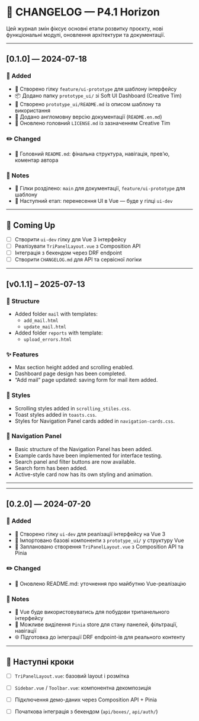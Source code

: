 # 📝 CHANGELOG — P4.1 Horizon

Цей журнал змін фіксує основні етапи розвитку проєкту, нові функціональні модулі, оновлення архітектури та документації.

---

## [0.1.0] — 2024-07-18

### 🚀 Added
- 📁 Створено гілку `feature/ui-prototype` для шаблону інтерфейсу
- 📦 Додано папку `prototype_ui/` зі Soft UI Dashboard (Creative Tim)
- 📝 Створено `prototype_ui/README.md` із описом шаблону та використання
- 📘 Додано англомовну версію документації (`README.en.md`)
- 📄 Оновлено головний `LICENSE.md` із зазначенням Creative Tim

### ✏️ Changed
- 🧾 Головний `README.md`: фінальна структура, навігація, прев’ю, коментар автора

### 📌 Notes
- 🔱 Гілки розділено: `main` для документації, `feature/ui-prototype` для шаблону
- 🎨 Наступний етап: перенесення UI в Vue — буде у гілці `ui-dev`

---

## 🔮 Coming Up

- [ ] Створити `ui-dev` гілку для Vue 3 інтерфейсу
- [ ] Реалізувати `TriPanelLayout.vue` з Composition API
- [ ] Інтеграція з бекендом через DRF endpoint
- [ ] Створити `CHANGELOG.md` для API та сервісної логіки

---

## [v0.1.1] – 2025-07-13

### 📁 Structure
- Added folder `mail` with templates:
  - `add_mail.html`
  - `update_mail.html`
- Added folder `reports` with template:
  - `upload_errors.html`

### ✨ Features
- Max section height added and scrolling enabled.
- Dashboard page design has been completed.
- “Add mail” page updated: saving form for mail item added.

### 🎨 Styles
- Scrolling styles added in `scrolling_stiles.css`.
- Toast styles added in `toasts.css`.
- Styles for Navigation Panel cards added in `navigation-cards.css`.

### 🧭 Navigation Panel
- Basic structure of the Navigation Panel has been added.
- Example cards have been implemented for interface testing.
- Search panel and filter buttons are now available.
- Search form has been added.
- Active-style card now has its own styling and animation.

---


---


## [0.2.0] — 2024-07-20

### 🚀 Added
- 📁 Створено гілку `ui-dev` для реалізації інтерфейсу на Vue 3
- 🧩 Імпортовано базові компоненти з `prototype_ui/` у структуру Vue
- 🧠 Заплановано створення `TriPanelLayout.vue` з Composition API та Pinia

### ✏️ Changed
- 📄 Оновлено README.md: уточнення про майбутню Vue-реалізацію

### 📌 Notes
- 🔧 Vue буде використовуватись для побудови трипанельного інтерфейсу
- 🧪 Можливе виділення `Pinia` store для стану панелей, фільтрації, навігації
- 🌐 Підготовка до інтеграції DRF endpoint-ів для реального контенту

---

## 🧭 Наступні кроки

- [ ] `TriPanelLayout.vue`: базовий layout і розмітка
- [ ] `Sidebar.vue` / `Toolbar.vue`: компонентна декомпозиція
- [ ] Підключення демо-даних через Composition API + Pinia
- [ ] Початкова інтеграція з бекендом (`api/boxes/`, `api/auth/`)

